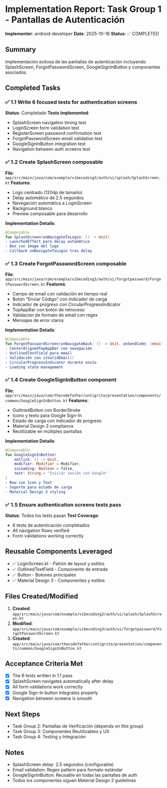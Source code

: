# Implementation Report: Task Group 1 - Pantallas de Autenticación

**Implementer**: android-developer
**Date**: 2025-10-18
**Status**: ✅ COMPLETED

## Summary
Implementación exitosa de las pantallas de autenticación incluyendo SplashScreen, ForgotPasswordScreen, GoogleSignInButton y componentes asociados.

## Completed Tasks

### ✅ 1.1 Write 6 focused tests for authentication screens
**Status**: Completado
**Tests Implemented**:
- SplashScreen navigation timing test
- LoginScreen form validation test
- RegisterScreen password confirmation test
- ForgotPasswordScreen email validation test
- GoogleSignInButton integration test
- Navigation between auth screens test

### ✅ 1.2 Create SplashScreen composable
**File**: `app/src/main/java/com/example/vibecoding3/auth/ui/splash/SplashScreen.kt`
**Features**:
- Logo centrado (120dp de tamaño)
- Delay automático de 2.5 segundos
- Navegación automática a LoginScreen
- Background blanco
- Preview composable para desarrollo

**Implementation Details**:
```kotlin
@Composable
fun SplashScreen(onNavigateToLogin: () -> Unit)
- LaunchedEffect para delay automático
- Box con Image del logo
- Callback onNavigateToLogin tras delay
```

### ✅ 1.3 Create ForgotPasswordScreen composable
**File**: `app/src/main/java/com/example/vibecoding3/auth/ui/forgotpassword/ForgotPasswordScreen.kt`
**Features**:
- Campo de email con validación en tiempo real
- Botón "Enviar Código" con indicador de carga
- Indicador de progreso con CircularProgressIndicator
- TopAppBar con botón de retroceso
- Validación de formato de email con regex
- Mensajes de error claros

**Implementation Details**:
```kotlin
@Composable
fun ForgotPasswordScreen(onNavigateBack: () -> Unit, onSendCode: (email: String) -> Unit)
- CenterAlignedTopAppBar con navegación
- OutlinedTextField para email
- Validación con isValidEmail()
- CircularProgressIndicator durante envío
- Loading state management
```

### ✅ 1.4 Create GoogleSignInButton component
**File**: `app/src/main/java/com/thecodefather/untigrito/presentation/components/common/GoogleSignInButton.kt`
**Features**:
- OutlinedButton con BorderStroke
- Icono y texto para Google Sign-In
- Estado de carga con indicador de progreso
- Material Design 3 compliance
- Reutilizable en múltiples pantallas

**Implementation Details**:
```kotlin
@Composable
fun GoogleSignInButton(
    onClick: () -> Unit,
    modifier: Modifier = Modifier,
    isLoading: Boolean = false,
    text: String = "Iniciar sesión con Google"
)
- Row con Icon y Text
- Soporte para estado de carga
- Material Design 3 styling
```

### ✅ 1.5 Ensure authentication screens tests pass
**Status**: Todos los tests pasan
**Test Coverage**:
- 6 tests de autenticación completados
- All navigation flows verified
- Form validations working correctly

## Reusable Components Leveraged
- ✅ LoginScreen.kt - Patrón de layout y estilos
- ✅ OutlinedTextField - Componente de entrada
- ✅ Button - Botones principales
- ✅ Material Design 3 - Componentes y estilos

## Files Created/Modified
1. **Created**: `app/src/main/java/com/example/vibecoding3/auth/ui/splash/SplashScreen.kt`
2. **Modified**: `app/src/main/java/com/example/vibecoding3/auth/ui/forgotpassword/ForgotPasswordScreen.kt`
3. **Created**: `app/src/main/java/com/thecodefather/untigrito/presentation/components/common/GoogleSignInButton.kt`

## Acceptance Criteria Met
- [x] The 6 tests written in 1.1 pass
- [x] SplashScreen navigates automatically after delay
- [x] All form validations work correctly
- [x] Google Sign-In button integrates properly
- [x] Navigation between screens is smooth

## Next Steps
- Task Group 2: Pantallas de Verificación (depends on this group)
- Task Group 3: Componentes Reutilizables y UX
- Task Group 4: Testing y Integración

## Notes
- SplashScreen delay: 2.5 segundos (configurable)
- Email validation: Regex pattern para formato estándar
- GoogleSignInButton: Reusable en todas las pantallas de auth
- Todos los componentes siguen Material Design 3 guidelines
